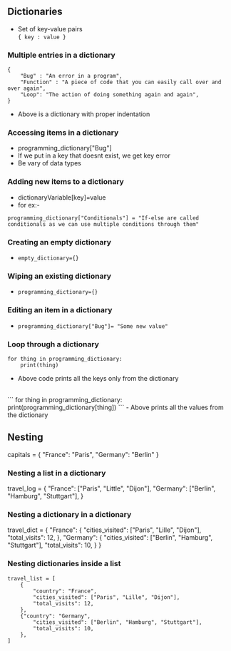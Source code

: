 ## Dictionaries
- Set of key-value pairs <br>
```{ key : value }```

### Multiple entries in a dictionary
```
{
    "Bug" : "An error in a program",
    "Function" : "A piece of code that you can easily call over and over again",
    "Loop": "The action of doing something again and again",
}
```
- Above is a dictionary with proper indentation

### Accessing items in a dictionary
- programming_dictionary["Bug"]
- If we put in a key that doesnt exist, we get key error
- Be vary of data types

### Adding new items to a dictionary
- dictionaryVariable[key]=value
- for ex:-
```
programming_dictionary["Conditionals"] = "If-else are called conditionals as we can use multiple conditions through them"
```

### Creating an empty dictionary
- ```empty_dictionary={}```

### Wiping an existing dictionary
- ```programming_dictionary={}```

### Editing an item in a dictionary
- ```programming_dictionary["Bug"]= "Some new value"```

### Loop through a dictionary
```
for thing in programming_dictionary:
    print(thing)
```
- Above code prints all the keys only from the dictionary
<br>
```
for thing in programming_dictionary:
    print(programming_dictionary[thing])
```
- Above prints all the values from the dictionary

## Nesting
capitals = {
    "France": "Paris",
    "Germany": "Berlin"
}

### Nesting a list in a dictionary

travel_log = {
    "France": ["Paris", "Little", "Dijon"],
    "Germany": ["Berlin", "Hamburg", "Stuttgart"],
}

### Nesting a dictionary in a dictionary

travel_dict = {
    "France": {
        "cities_visited": ["Paris", "Lille", "Dijon"],
        "total_visits": 12,
    },
    "Germany": {
        "cities_visited": ["Berlin", "Hamburg", "Stuttgart"],
        "total_visits": 10,
    }
}


### Nesting dictionaries inside a list
```
travel_list = [
    {
        "country": "France",
        "cities_visited": ["Paris", "Lille", "Dijon"],
        "total_visits": 12,
    },
    {"country": "Germany",
        "cities_visited": ["Berlin", "Hamburg", "Stuttgart"],
        "total_visits": 10,
    },
]
```

